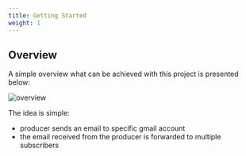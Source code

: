 ```yaml
---
title: Getting Started
weight: 1
---
```



## Overview

A simple overview what can be achieved with this project is presented below:

![overview](../img/gmail-fan-out-overview.svg)

The idea is simple:

- producer sends an email to specific gmail account
- the email received from the producer is forwarded to multiple subscribers
